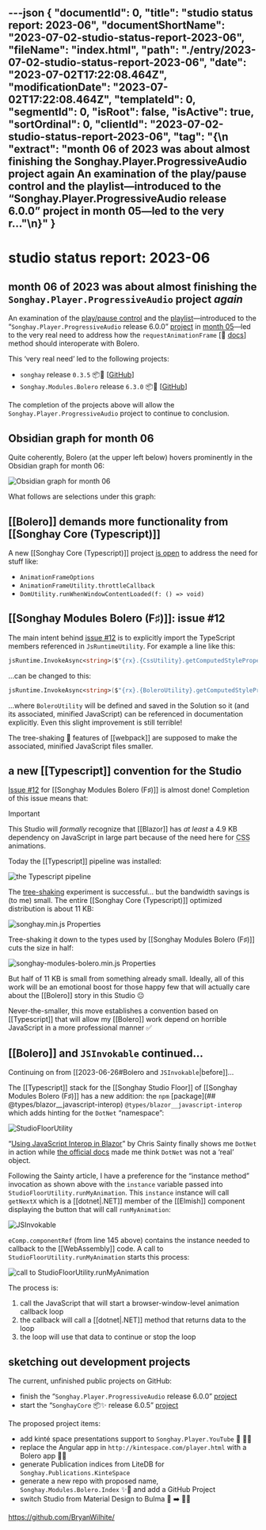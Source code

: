 ---json
{
  "documentId": 0,
  "title": "studio status report: 2023-06",
  "documentShortName": "2023-07-02-studio-status-report-2023-06",
  "fileName": "index.html",
  "path": "./entry/2023-07-02-studio-status-report-2023-06",
  "date": "2023-07-02T17:22:08.464Z",
  "modificationDate": "2023-07-02T17:22:08.464Z",
  "templateId": 0,
  "segmentId": 0,
  "isRoot": false,
  "isActive": true,
  "sortOrdinal": 0,
  "clientId": "2023-07-02-studio-status-report-2023-06",
  "tag": "{\n  \"extract\": \"month 06 of 2023 was about almost finishing the Songhay.Player.ProgressiveAudio project again An examination of the play/pause control and the playlist—introduced to the “Songhay.Player.ProgressiveAudio release 6.0.0” project in month 05—led to the very r…\"\n}"
}
---

# studio status report: 2023-06

## month 06 of 2023 was about almost finishing the `Songhay.Player.ProgressiveAudio` project _again_

An examination of the [play/pause control](https://rasx-node-js.netlify.app/html5/input-range-play-control/index.html) and the [playlist](https://rasx-node-js.netlify.app/html5/audio-playlist/index.html)—introduced to the “`Songhay.Player.ProgressiveAudio` release 6.0.0” [project](https://github.com/users/BryanWilhite/projects/9) in [month 05](http://songhayblog.azurewebsites.net/entry/2023-05-28-studio-status-report-2023-05)—led to the very real need to address how the `requestAnimationFrame` [📖 [docs](https://developer.mozilla.org/en-US/docs/Web/API/window/requestAnimationFrame)] method should interoperate with Bolero.

This ‘very real need’ led to the following projects:

- `songhay` release `0.3.5` 📦🚀 [[GitHub](https://github.com/users/BryanWilhite/projects/19/views/1)]
- `Songhay.Modules.Bolero` release `6.3.0` 📦🚀 [[GitHub](https://github.com/users/BryanWilhite/projects/20/views/1)]

The completion of the projects above will allow the `Songhay.Player.ProgressiveAudio` project to continue to conclusion.

## Obsidian graph for month 06

Quite coherently, Bolero (at the upper left below) hovers prominently in the Obsidian graph for month 06:

![Obsidian graph for month 06](../../image/day-path-2023-07-02-11-04-45.png)

What follows are selections under this graph:

## [[Bolero]] demands more functionality from [[Songhay Core (Typescript)]]

A new [[Songhay Core (Typescript)]] project [is open](https://github.com/users/BryanWilhite/projects/19/views/1) to address the need for stuff like:

- `AnimationFrameOptions`
- `AnimationFrameUtility.throttleCallback`
- `DomUtility.runWhenWindowContentLoaded(f: () => void)`

## [[Songhay Modules Bolero (F♯)]]: issue #12

The main intent behind [issue #12](https://github.com/BryanWilhite/Songhay.Modules.Bolero/issues/12) is to explicitly import the TypeScript members referenced in `JsRuntimeUtility`. For example a line like this:

```fsharp
jsRuntime.InvokeAsync<string>($"{rx}.{CssUtility}.getComputedStylePropertyValue", elementRef, propertyName).AsTask()
```

…can be changed to this:

```fsharp
jsRuntime.InvokeAsync<string>($"{rx}.{BoleroUtility}.getComputedStylePropertyValue", elementRef, propertyName).AsTask()
```

…where `BoleroUtility` will be defined and saved in the Solution so it (and its associated, minified JavaScript) can be referenced in documentation explicitly. Even this slight improvement is still terrible!

The tree-shaking 🍂 features of [[webpack]] are supposed to make the associated, minified JavaScript files smaller.

## a new [[Typescript]] convention for the Studio

[Issue #12](https://github.com/BryanWilhite/Songhay.Modules.Bolero/issues/12) for [[Songhay Modules Bolero (F♯)]] is almost done! Completion of this issue means that:

>[!important]
>This Studio will _formally_ recognize that [[Blazor]] has _at least_ a 4.9 KB dependency on JavaScript in large part because of the need here for <acronym title="Cascading Style Sheets">CSS</acronym> animations.

Today the [[Typescript]] pipeline was installed:

![the Typescript pipeline](../../image/day-path-2023-07-02-11-18-31.png)

The [tree-shaking](https://webpack.js.org/guides/tree-shaking/) experiment is successful… but the bandwidth savings is (to me) small. The entire [[Songhay Core (Typescript)]] optimized distribution is about 11 KB:

![songhay.min.js Properties](../../image/day-path-2023-07-02-11-19-33.png)

Tree-shaking it down to the types used by [[Songhay Modules Bolero (F♯)]] cuts the size in half:

![songhay-modules-bolero.min.js Properties](../../image/day-path-2023-07-02-11-20-49.png)

But half of 11 KB is small from something already small. Ideally, all of this work will be an emotional boost for those happy few that will actually care about the [[Bolero]] story in this Studio 😐

Never-the-smaller, this move establishes a convention based on [[Typescript]] that will allow my [[Bolero]] work depend on horrible JavaScript in a more professional manner ✅

## [[Bolero]] and `JSInvokable` continued…

Continuing on from [[2023-06-26#Bolero and `JSInvokable`|before]]…

The [[Typescript]] stack for the [[Songhay Studio Floor]] of [[Songhay Modules Bolero (F♯)]] has a new addition: the `npm` [package](## @types/blazor__javascript-interop) `@types/blazor__javascript-interop` which adds hinting for the `DotNet` “namespace”:

![StudioFloorUtility](../../image/day-path-2023-07-02-11-30-39.png)

“[Using JavaScript Interop in Blazor](https://chrissainty.com/using-javascript-interop-in-razor-components-and-blazor/)” by Chris Sainty finally shows me `DotNet` in action while [the official docs](https://learn.microsoft.com/en-us/aspnet/core/blazor/javascript-interoperability/call-dotnet-from-javascript?view=aspnetcore-7.0#invoke-a-static-net-method) made me think `DotNet` was not a ‘real’ object.

Following the Sainty article, I have a preference for the “instance method” invocation as shown above with the `instance` variable passed into `StudioFloorUtility.runMyAnimation`. This `instance` instance will call `getNextX` which is a [[dotnet|.NET]] member of the [[Elmish]] component displaying the button that will call `runMyAnimation`:

![JSInvokable](../../image/day-path-2023-07-02-11-31-55.png)

`eComp.componentRef` (from line 145 above) contains the instance needed to callback to the [[WebAssembly]] code. A call to `StudioFloorUtility.runMyAnimation` starts this process:

![call to `StudioFloorUtility.runMyAnimation`](../../image/day-path-2023-07-02-11-33-04.png)

The process is:

1. call the JavaScript that will start a browser-window-level animation callback loop
2. the callback will call a [[dotnet|.NET]] method that returns data to the loop
3. the loop will use that data to continue or stop the loop

## sketching out development projects

The current, unfinished public projects on GitHub:

- finish the “`Songhay.Player.ProgressiveAudio` release 6.0.0” [project](https://github.com/users/BryanWilhite/projects/9)
- start the “`SonghayCore` 📦✨ release 6.0.5” [project](https://github.com/users/BryanWilhite/projects/7)

The proposed project items:

- add kinté space presentations support to `Songhay.Player.YouTube` 🔨 🚜✨
- replace the Angular app in `http://kintespace.com/player.html` with a Bolero app 🚜🔥
- generate Publication indices from LiteDB for `Songhay.Publications.KinteSpace`
- generate a new repo with proposed name, `Songhay.Modules.Bolero.Index` ✨🚧 and add a GitHub Project
- switch Studio from Material Design to Bulma 💄 ➡️ 💄✨

<https://github.com/BryanWilhite/>

